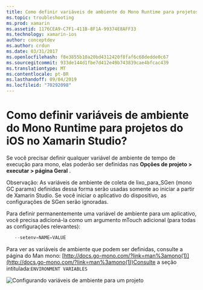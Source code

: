 ```yaml
---
title: Como definir variáveis de ambiente do Mono Runtime para projetos do iOS no Xamarin Studio?
ms.topic: troubleshooting
ms.prod: xamarin
ms.assetid: 1176CEA9-C7F1-411B-8F1A-99374E8AFF33
ms.technology: xamarin-ios
author: conceptdev
ms.author: crdun
ms.date: 03/31/2017
ms.openlocfilehash: f8e3855b10a20bd4312420f8faf6c68dedde0c67
ms.sourcegitcommit: 933de144d1fbe7d412e49b743839cae4bfcac439
ms.translationtype: MT
ms.contentlocale: pt-BR
ms.lasthandoff: 09/04/2019
ms.locfileid: "70292098"
---
```

# <a name="how-do-i-set-mono-runtime-environment-variables-for-ios-projects-in-xamarin-studio"></a>Como definir variáveis de ambiente do Mono Runtime para projetos do iOS no Xamarin Studio?

Se você precisar definir qualquer variável de ambiente de tempo de execução para mono, elas poderão ser definidas nas **Opções de projeto > executar > página Geral** .

Observação: As variáveis de ambiente de coleta de lixo\_para\_SGen (mono GC params) definidas dessa forma serão usadas somente ao iniciar a partir de Xamarin Studio. Se você iniciar o aplicativo do dispositivo, as configurações de SGen serão ignoradas. 

Para definir permanentemente uma variável de ambiente para um aplicativo, você precisa adicioná-la como um argumento mTouch adicional (para todas as configurações relevantes):

```csharp
   --setenv=NAME=VALUE
```

Para ver as variáveis de ambiente que podem ser definidas, consulte a página do Man mono:  [http://docs.go-mono.com/?link=man%3amono(1)](http://docs.go-mono.com/?link=man%3amono(1))Consulte a seção intitulada:`ENVIRONMENT VARIABLES`

![](xs-mono-runtime-images/environment-variables.jpg "Configurando variáveis de ambiente para um projeto")
